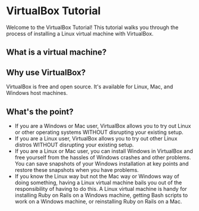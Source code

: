 # VirtualBox Tutorial

Welcome to the VirtualBox Tutorial!  This tutorial walks you through the process of installing a Linux virtual machine with VirtualBox.

## What is a virtual machine?

## Why use VirtualBox?
VirtualBox is free and open source.  It's available for Linux, Mac, and Windows host machines.

## What's the point?
* If you are a Windows or Mac user, VirtualBox allows you to try out Linux or other operating systems WITHOUT disrupting your existing setup.
* If you are a Linux user, VirtualBox allows you to try out other Linux distros WITHOUT disrupting your existing setup.
* If you are a Linux or Mac user, you can install Windows in VirtualBox and free yourself from the hassles of Windows crashes and other problems.  You can save snapshots of your Windows installation at key points and restore these snapshots when you have problems.
* If you know the Linux way but not the Mac way or Windows way of doing something, having a Linux virtual machine bails you out of the responsibility of having to do this.  A Linux virtual machine is handy for installing Ruby on Rails on a Windows machine, getting Bash scripts to work on a Windows machine, or reinstalling Ruby on Rails on a Mac.
